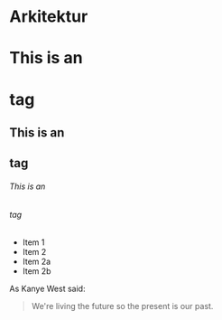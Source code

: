 # Arkitektur

# This is an <h1> tag
## This is an <h2> tag
###### This is an <h6> tag
  
* Item 1
* Item 2
* Item 2a
* Item 2b

As Kanye West said:

> We're living the future so
> the present is our past.
